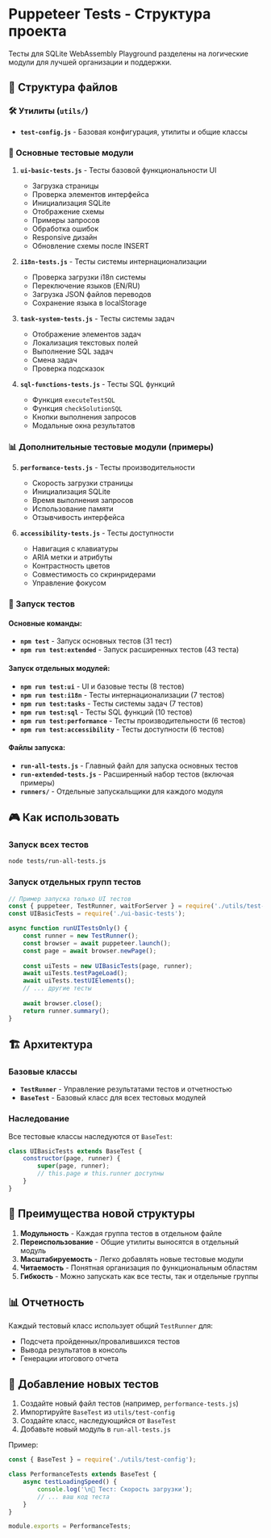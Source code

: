# Puppeteer Tests - Структура проекта

Тесты для SQLite WebAssembly Playground разделены на логические модули для лучшей организации и поддержки.

## 📁 Структура файлов

### 🛠️ Утилиты (`utils/`)
- **`test-config.js`** - Базовая конфигурация, утилиты и общие классы

### 🎯 Основные тестовые модули

1. **`ui-basic-tests.js`** - Тесты базовой функциональности UI
   - Загрузка страницы
   - Проверка элементов интерфейса
   - Инициализация SQLite
   - Отображение схемы
   - Примеры запросов
   - Обработка ошибок
   - Responsive дизайн
   - Обновление схемы после INSERT

2. **`i18n-tests.js`** - Тесты системы интернационализации
   - Проверка загрузки i18n системы
   - Переключение языков (EN/RU)
   - Загрузка JSON файлов переводов
   - Сохранение языка в localStorage

3. **`task-system-tests.js`** - Тесты системы задач
   - Отображение элементов задач
   - Локализация текстовых полей
   - Выполнение SQL задач
   - Смена задач
   - Проверка подсказок

4. **`sql-functions-tests.js`** - Тесты SQL функций
   - Функция `executeTestSQL`
   - Функция `checkSolutionSQL`
   - Кнопки выполнения запросов
   - Модальные окна результатов

### 📊 Дополнительные тестовые модули (примеры)

5. **`performance-tests.js`** - Тесты производительности
   - Скорость загрузки страницы
   - Инициализация SQLite
   - Время выполнения запросов
   - Использование памяти
   - Отзывчивость интерфейса

6. **`accessibility-tests.js`** - Тесты доступности
   - Навигация с клавиатуры
   - ARIA метки и атрибуты
   - Контрастность цветов
   - Совместимость со скринридерами
   - Управление фокусом

### 🚀 Запуск тестов

#### Основные команды:
- **`npm test`** - Запуск основных тестов (31 тест)
- **`npm run test:extended`** - Запуск расширенных тестов (43 теста)

#### Запуск отдельных модулей:
- **`npm run test:ui`** - UI и базовые тесты (8 тестов)
- **`npm run test:i18n`** - Тесты интернационализации (7 тестов) 
- **`npm run test:tasks`** - Тесты системы задач (7 тестов)
- **`npm run test:sql`** - Тесты SQL функций (10 тестов)
- **`npm run test:performance`** - Тесты производительности (6 тестов)
- **`npm run test:accessibility`** - Тесты доступности (6 тестов)

#### Файлы запуска:
- **`run-all-tests.js`** - Главный файл для запуска основных тестов
- **`run-extended-tests.js`** - Расширенный набор тестов (включая примеры)
- **`runners/`** - Отдельные запускальщики для каждого модуля

## 🎮 Как использовать

### Запуск всех тестов
```bash
node tests/run-all-tests.js
```

### Запуск отдельных групп тестов
```javascript
// Пример запуска только UI тестов
const { puppeteer, TestRunner, waitForServer } = require('./utils/test-config');
const UIBasicTests = require('./ui-basic-tests');

async function runUITestsOnly() {
    const runner = new TestRunner();
    const browser = await puppeteer.launch();
    const page = await browser.newPage();
    
    const uiTests = new UIBasicTests(page, runner);
    await uiTests.testPageLoad();
    await uiTests.testUIElements();
    // ... другие тесты
    
    await browser.close();
    return runner.summary();
}
```

## 🏗️ Архитектура

### Базовые классы
- **`TestRunner`** - Управление результатами тестов и отчетностью
- **`BaseTest`** - Базовый класс для всех тестовых модулей

### Наследование
Все тестовые классы наследуются от `BaseTest`:
```javascript
class UIBasicTests extends BaseTest {
    constructor(page, runner) {
        super(page, runner);
        // this.page и this.runner доступны
    }
}
```

## 🎯 Преимущества новой структуры

1. **Модульность** - Каждая группа тестов в отдельном файле
2. **Переиспользование** - Общие утилиты выносятся в отдельный модуль
3. **Масштабируемость** - Легко добавлять новые тестовые модули
4. **Читаемость** - Понятная организация по функциональным областям
5. **Гибкость** - Можно запускать как все тесты, так и отдельные группы

## 📊 Отчетность

Каждый тестовый класс использует общий `TestRunner` для:
- Подсчета пройденных/провалившихся тестов
- Вывода результатов в консоль
- Генерации итогового отчета

## 🔧 Добавление новых тестов

1. Создайте новый файл тестов (например, `performance-tests.js`)
2. Импортируйте `BaseTest` из `utils/test-config`
3. Создайте класс, наследующийся от `BaseTest`
4. Добавьте новый модуль в `run-all-tests.js`

Пример:
```javascript
const { BaseTest } = require('./utils/test-config');

class PerformanceTests extends BaseTest {
    async testLoadingSpeed() {
        console.log('\n🧪 Тест: Скорость загрузки');
        // ... ваш код теста
    }
}

module.exports = PerformanceTests;
```